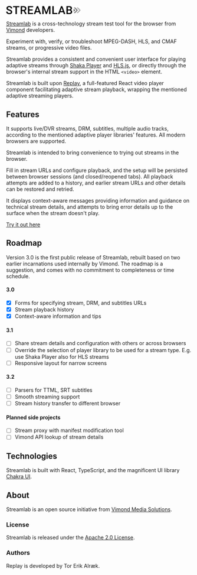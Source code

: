 <img src="/src/graphics/streamlab-logo.svg" alt="Streamlab" width="40%"/>

[Streamlab](https://vimond.github.io/streamlab-v3/) is a cross-technology stream test tool for the browser from [Vimond](https://vimond.com) developers.

Experiment with, verify, or troubleshoot MPEG-DASH, HLS, and CMAF streams, or progressive video files. 

Streamlab provides a consistent and convenient user interface for playing adaptive streams through [Shaka Player](https://github.com/google/shaka-player) and [HLS.js](https://github.com/video-dev/hls.js), or directly through the browser's internal stream support in the HTML `<video>` element.

Streamlab is built upon [Replay](https://github.com/vimond/replay), a full-featured React video player component facilitating adaptive stream playback, wrapping the mentioned adaptive streaming players.

## Features

It supports live/DVR streams, DRM, subtitles, multiple audio tracks, according to the mentioned adaptive player libraries' features. All modern browsers are supported.

Streamlab is intended to bring convenience to trying out streams in the browser.

Fill in stream URLs and configure playback, and the setup will be persisted between browser sessions (and closed/reopened tabs). All playback attempts are added to a history, and earlier stream URLs and other details can be restored and retried. 

It displays context-aware messages providing information and guidance on technical stream details, and attempts to bring error details up to the surface when the stream doesn't play.

[Try it out here](https://vimond.github.io/streamlab-v3/)

## Roadmap

Version 3.0 is the first public release of Streamlab, rebuilt based on two earlier incarnations used internally by Vimond. The roadmap is a suggestion, and comes with no commitment to completeness or time schedule.

#### 3.0

* [x] Forms for specifying stream, DRM, and subtitles URLs
* [x] Stream playback history
* [x] Context-aware information and tips

#### 3.1

* [ ] Share stream details and configuration with others or across browsers
* [ ] Override the selection of player library to be used for a stream type. E.g. use Shaka Player also for HLS streams
* [ ] Responsive layout for narrow screens

#### 3.2

* [ ] Parsers for TTML, SRT subtitles
* [ ] Smooth streaming support
* [ ] Stream history transfer to different browser

#### Planned side projects

* [ ] Stream proxy with manifest modification tool
* [ ] Vimond API lookup of stream details

## Technologies

Streamlab is built with React, TypeScript, and the magnificent UI library [Chakra UI](https://chakra-ui.com/).

## About

Streamlab is an open source initiative from [Vimond Media Solutions](https://vimond.com).

### License

Streamlab is released under the [Apache 2.0 License](https://github.com/vimond/streamlab-v3/blob/master/LICENSE).

### Authors

Replay is developed by Tor Erik Alræk.
